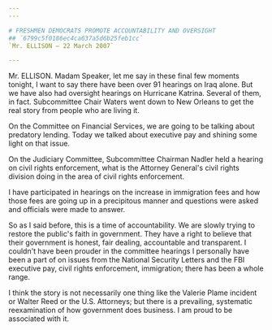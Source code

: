 ```yaml
---
---

# FRESHMEN DEMOCRATS PROMOTE ACCOUNTABILITY AND OVERSIGHT
## `6799c5f0186ec4ca637a5d6b25feb1cc`
`Mr. ELLISON — 22 March 2007`

---
```



Mr. ELLISON. Madam Speaker, let me say in these final few moments 
tonight, I want to say there have been over 91 hearings on Iraq alone. 
But we have also had oversight hearings on Hurricane Katrina. Several 
of them, in fact. Subcommittee Chair Waters went down to New Orleans to 
get the real story from people who are living it.

On the Committee on Financial Services, we are going to be talking 
about predatory lending. Today we talked about executive pay and 
shining some light on that issue.

On the Judiciary Committee, Subcommittee Chairman Nadler held a 
hearing on civil rights enforcement, what is the Attorney General's 
civil rights division doing in the area of civil rights enforcement.

I have participated in hearings on the increase in immigration fees 
and how those fees are going up in a precipitous manner and questions 
were asked and officials were made to answer.

So as I said before, this is a time of accountability. We are slowly 
trying to restore the public's faith in government. They have a right 
to believe that their government is honest, fair dealing, accountable 
and transparent. I couldn't have been prouder in the committee hearings 
I personally have been a part of on issues from the National Security 
Letters and the FBI executive pay, civil rights enforcement, 
immigration; there has been a whole range.

I think the story is not necessarily one thing like the Valerie Plame 
incident or Walter Reed or the U.S. Attorneys; but there is a 
prevailing, systematic reexamination of how government does business. I 
am proud to be associated with it.